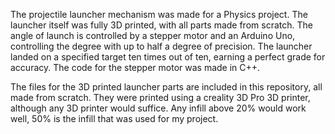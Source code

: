 The projectile launcher mechanism was made for a Physics project. The launcher itself was fully 3D printed, with all parts made from scratch. The angle of launch is controlled by a stepper motor and an Arduino Uno, controlling the degree with up to half a degree of precision. The launcher landed on a specified target ten times out of ten, earning a perfect grade for accuracy. The code for the stepper motor was made in C++.

The files for the 3D printed launcher parts are included in this repository, all made from scratch. They were printed using a creality 3D Pro 3D printer, although any 3D printer would suffice. Any infill above 20% would work well, 50% is the infill that was used for my project.
